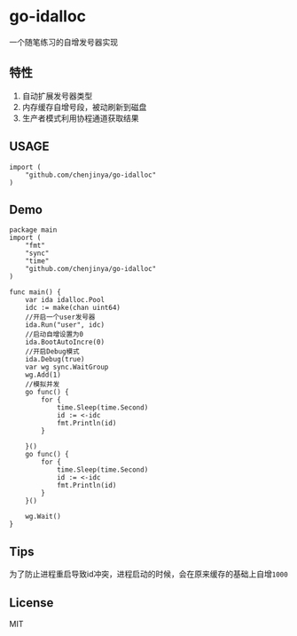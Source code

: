 # go-idalloc

一个随笔练习的自增发号器实现

## 特性

1. 自动扩展发号器类型
2. 内存缓存自增号段，被动刷新到磁盘
3. 生产者模式利用协程通道获取结果

## USAGE

```golang
import (
    "github.com/chenjinya/go-idalloc"
)
```

## Demo

```golang
package main
import (
	"fmt"
	"sync"
	"time"
	"github.com/chenjinya/go-idalloc"
)

func main() {
	var ida idalloc.Pool
    idc := make(chan uint64)
    //开启一个user发号器
    ida.Run("user", idc)
    //启动自增设置为0
    ida.BootAutoIncre(0)
    //开启Debug模式
	ida.Debug(true)
	var wg sync.WaitGroup
    wg.Add(1)
    //模拟并发
	go func() {
		for {
			time.Sleep(time.Second)
			id := <-idc
			fmt.Println(id)
		}

	}()
	go func() {
		for {
			time.Sleep(time.Second)
			id := <-idc
			fmt.Println(id)
		}
	}()

	wg.Wait()
}

```

## Tips

为了防止进程重启导致id冲突，进程启动的时候，会在原来缓存的基础上自增`1000`

## License

MIT